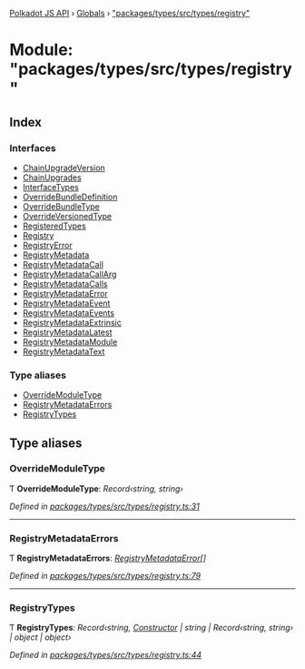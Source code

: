 [Polkadot JS API](../README.md) › [Globals](../globals.md) › ["packages/types/src/types/registry"](_packages_types_src_types_registry_.md)

# Module: "packages/types/src/types/registry"

## Index

### Interfaces

* [ChainUpgradeVersion](../interfaces/_packages_types_src_types_registry_.chainupgradeversion.md)
* [ChainUpgrades](../interfaces/_packages_types_src_types_registry_.chainupgrades.md)
* [InterfaceTypes](../interfaces/_packages_types_src_types_registry_.interfacetypes.md)
* [OverrideBundleDefinition](../interfaces/_packages_types_src_types_registry_.overridebundledefinition.md)
* [OverrideBundleType](../interfaces/_packages_types_src_types_registry_.overridebundletype.md)
* [OverrideVersionedType](../interfaces/_packages_types_src_types_registry_.overrideversionedtype.md)
* [RegisteredTypes](../interfaces/_packages_types_src_types_registry_.registeredtypes.md)
* [Registry](../interfaces/_packages_types_src_types_registry_.registry.md)
* [RegistryError](../interfaces/_packages_types_src_types_registry_.registryerror.md)
* [RegistryMetadata](../interfaces/_packages_types_src_types_registry_.registrymetadata.md)
* [RegistryMetadataCall](../interfaces/_packages_types_src_types_registry_.registrymetadatacall.md)
* [RegistryMetadataCallArg](../interfaces/_packages_types_src_types_registry_.registrymetadatacallarg.md)
* [RegistryMetadataCalls](../interfaces/_packages_types_src_types_registry_.registrymetadatacalls.md)
* [RegistryMetadataError](../interfaces/_packages_types_src_types_registry_.registrymetadataerror.md)
* [RegistryMetadataEvent](../interfaces/_packages_types_src_types_registry_.registrymetadataevent.md)
* [RegistryMetadataEvents](../interfaces/_packages_types_src_types_registry_.registrymetadataevents.md)
* [RegistryMetadataExtrinsic](../interfaces/_packages_types_src_types_registry_.registrymetadataextrinsic.md)
* [RegistryMetadataLatest](../interfaces/_packages_types_src_types_registry_.registrymetadatalatest.md)
* [RegistryMetadataModule](../interfaces/_packages_types_src_types_registry_.registrymetadatamodule.md)
* [RegistryMetadataText](../interfaces/_packages_types_src_types_registry_.registrymetadatatext.md)

### Type aliases

* [OverrideModuleType](_packages_types_src_types_registry_.md#overridemoduletype)
* [RegistryMetadataErrors](_packages_types_src_types_registry_.md#registrymetadataerrors)
* [RegistryTypes](_packages_types_src_types_registry_.md#registrytypes)

## Type aliases

###  OverrideModuleType

Ƭ **OverrideModuleType**: *Record‹string, string›*

*Defined in [packages/types/src/types/registry.ts:31](https://github.com/polkadot-js/api/blob/0e9a50e020/packages/types/src/types/registry.ts#L31)*

___

###  RegistryMetadataErrors

Ƭ **RegistryMetadataErrors**: *[RegistryMetadataError](../interfaces/_packages_types_src_types_registry_.registrymetadataerror.md)[]*

*Defined in [packages/types/src/types/registry.ts:79](https://github.com/polkadot-js/api/blob/0e9a50e020/packages/types/src/types/registry.ts#L79)*

___

###  RegistryTypes

Ƭ **RegistryTypes**: *Record‹string, [Constructor](../interfaces/_packages_types_src_types_codec_.constructor.md) | string | Record‹string, string› | object | object›*

*Defined in [packages/types/src/types/registry.ts:44](https://github.com/polkadot-js/api/blob/0e9a50e020/packages/types/src/types/registry.ts#L44)*
